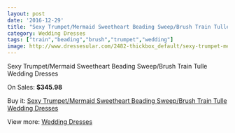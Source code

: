 ```yaml
---
layout: post
date: '2016-12-29'
title: "Sexy Trumpet/Mermaid Sweetheart Beading Sweep/Brush Train Tulle Wedding Dresses"
category: Wedding Dresses
tags: ["train","beading","brush","trumpet","wedding"]
image: http://www.dressesular.com/2482-thickbox_default/sexy-trumpet-mermaid-sweetheart-beading-sweep-brush-train-tulle-wedding-dresses.jpg
---
```

Sexy Trumpet/Mermaid Sweetheart Beading Sweep/Brush Train Tulle Wedding Dresses

On Sales: **$345.98**
<a href="https://www.dressesular.com/wedding-dresses/932-sexy-trumpet-mermaid-sweetheart-beading-sweep-brush-train-tulle-wedding-dresses.html"><amp-img layout="responsive" width="600" height="600" src="//www.dressesular.com/2482-thickbox_default/sexy-trumpet-mermaid-sweetheart-beading-sweep-brush-train-tulle-wedding-dresses.jpg" alt="Sexy Trumpet/Mermaid Sweetheart Beading Sweep/Brush Train Tulle Wedding Dresses 0" /></a>
<a href="https://www.dressesular.com/wedding-dresses/932-sexy-trumpet-mermaid-sweetheart-beading-sweep-brush-train-tulle-wedding-dresses.html"><amp-img layout="responsive" width="600" height="600" src="//www.dressesular.com/2483-thickbox_default/sexy-trumpet-mermaid-sweetheart-beading-sweep-brush-train-tulle-wedding-dresses.jpg" alt="Sexy Trumpet/Mermaid Sweetheart Beading Sweep/Brush Train Tulle Wedding Dresses 1" /></a>

Buy it: [Sexy Trumpet/Mermaid Sweetheart Beading Sweep/Brush Train Tulle Wedding Dresses](https://www.dressesular.com/wedding-dresses/932-sexy-trumpet-mermaid-sweetheart-beading-sweep-brush-train-tulle-wedding-dresses.html "Sexy Trumpet/Mermaid Sweetheart Beading Sweep/Brush Train Tulle Wedding Dresses")

View more: [Wedding Dresses](https://www.dressesular.com/3-wedding-dresses "Wedding Dresses")